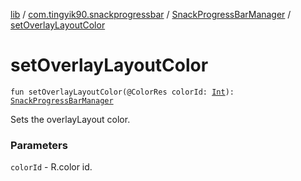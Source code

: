 [lib](../../index.md) / [com.tingyik90.snackprogressbar](../index.md) / [SnackProgressBarManager](index.md) / [setOverlayLayoutColor](./set-overlay-layout-color.md)

# setOverlayLayoutColor

`fun setOverlayLayoutColor(@ColorRes colorId: `[`Int`](https://kotlinlang.org/api/latest/jvm/stdlib/kotlin/-int/index.html)`): `[`SnackProgressBarManager`](index.md)

Sets the overlayLayout color.

### Parameters

`colorId` - R.color id.